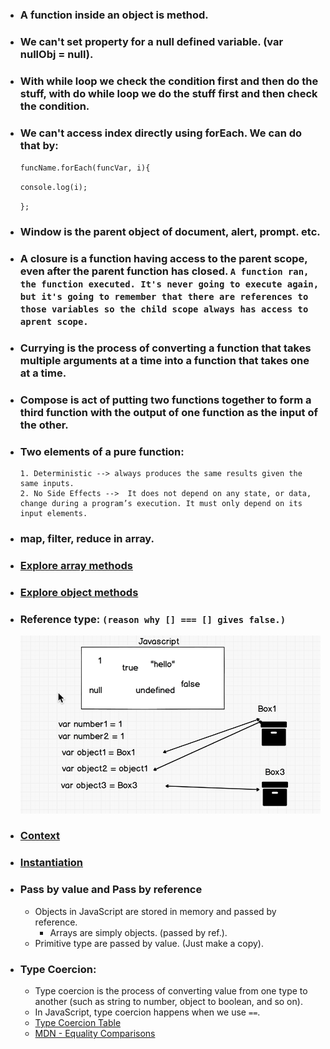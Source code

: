 * ### A function inside an object is method.
* ### We can't set property for a null defined variable. (var nullObj = null).
* ### With while loop we check the condition first and then do the stuff, with do while loop we do the stuff first and then check the condition.
* ### We can't access index directly using forEach. We can do that by: 
   `funcName.forEach(funcVar, i){`

     `console.log(i);`

     `};`

* ### Window is the parent object of document, alert, prompt.  etc.

* ### A closure is a function having access to the parent scope, even after the parent function has closed. `A function ran, the function executed. It's never going to execute again, but it's going to remember that there are references to those variables so the child scope always has access to aprent scope.`

* ### Currying is the process of converting a function that takes multiple arguments at a time into a function that takes one at a time.

* ### Compose is act of putting two functions together to form a third function with the output of one function as the input of the other.

* ### Two elements of a pure function:
      1. Deterministic --> always produces the same results given the same inputs.
      2. No Side Effects -->  It does not depend on any state, or data, change during a program’s execution. It must only depend on its input elements.

* ### map, filter, reduce in array.

* ### <a href="https://sdras.github.io/array-explorer/">Explore array methods</a>
* ### <a href="https://sdras.github.io/object-explorer/">Explore object methods</a>

* ### Reference type: `(reason why [] === [] gives false.)`
     ![img](2021-01-02.png)

* ### <a href="https://towardsdatascience.com/javascript-context-this-keyword-9a78a19d5786">Context</a>

* ### <a href="https://medium.com/@taylorshephard1/instantiation-patterns-in-javascript-7f9463b95839#:~:text=An%20instantiation%20pattern%20in%20JavaScript,Prototypical%2C%20Pseudoclassical%2C%20and%20ES6.">Instantiation</a>

* ### Pass by value and Pass by reference
   * Objects in JavaScript are stored in memory and passed by reference.
       * Arrays are simply objects. (passed by ref.).
   * Primitive type are passed by value. (Just make a copy).
   
* ### Type Coercion:
   * Type coercion is the process of converting value from one type to another (such as string to number, object to boolean, and so on).
   * In JavaScript, type coercion happens when we use `==`.
   * <a href="https://dorey.github.io/JavaScript-Equality-Table/">Type Coercion Table</a>
   * <a href="https://developer.mozilla.org/en-US/docs/Web/JavaScript/Equality_comparisons_and_sameness">MDN - Equality Comparisons</a>
   
   
